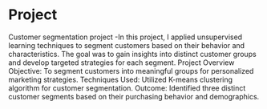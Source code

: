 # Project
Customer segmentation project -In this project, I applied unsupervised learning techniques to segment customers based on their behavior and characteristics. The goal was to gain insights into distinct customer groups and develop targeted strategies for each segment. Project Overview Objective: To segment customers into meaningful groups for personalized marketing strategies. Techniques Used: Utilized K-means clustering algorithm for customer segmentation. Outcome: Identified three distinct customer segments based on their purchasing behavior and demographics.
